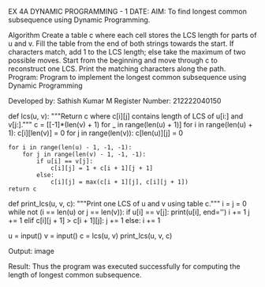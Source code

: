 EX 4A DYNAMIC PROGRAMMING - 1
DATE:
AIM:
To find longest common subsequence using Dynamic Programming.

Algorithm
Create a table c where each cell stores the LCS length for parts of u and v.
Fill the table from the end of both strings towards the start.
If characters match, add 1 to the LCS length; else take the maximum of two possible moves.
Start from the beginning and move through c to reconstruct one LCS.
Print the matching characters along the path.
Program:
Program to implement the longest common subsequence using Dynamic Programming

Developed by: Sathish Kumar M
Register Number: 212222040150

def lcs(u, v):
    """Return c where c[i][j] contains length of LCS of u[i:] and v[j:]."""
    c = [[-1]*(len(v) + 1) for _ in range(len(u) + 1)]
    for i in range(len(u) + 1):
        c[i][len(v)] = 0
    for j in range(len(v)):
        c[len(u)][j] = 0
 
    for i in range(len(u) - 1, -1, -1):
        for j in range(len(v) - 1, -1, -1):
            if u[i] == v[j]:
                c[i][j] = 1 + c[i + 1][j + 1]
            else:
                c[i][j] = max(c[i + 1][j], c[i][j + 1])
    return c
 
def print_lcs(u, v, c):
    """Print one LCS of u and v using table c."""
    i = j = 0
    while not (i == len(u) or j == len(v)):
        if u[i] == v[j]:
            print(u[i], end='')
            i += 1
            j += 1
        elif c[i][j + 1] > c[i + 1][j]:
            j += 1
        else:
            i += 1
 
u = input()
v = input()
c = lcs(u, v)
print_lcs(u, v, c)

Output:
image

Result:
Thus the program was executed successfully for computing the length of longest common subsequence.

